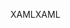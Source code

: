 <span data-ttu-id="6e270-101">XAML</span><span class="sxs-lookup"><span data-stu-id="6e270-101">XAML</span></span>